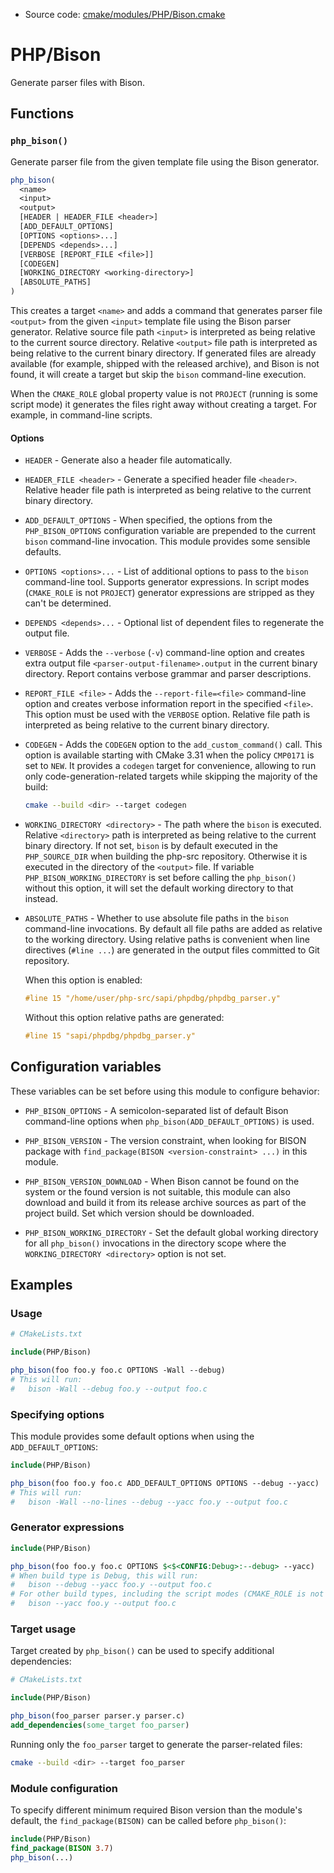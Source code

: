 <!-- This is auto-generated file. -->
* Source code: [cmake/modules/PHP/Bison.cmake](https://github.com/petk/php-build-system/blob/master/cmake/cmake/modules/PHP/Bison.cmake)

# PHP/Bison

Generate parser files with Bison.

## Functions

### `php_bison()`

Generate parser file from the given template file using the Bison generator.

```cmake
php_bison(
  <name>
  <input>
  <output>
  [HEADER | HEADER_FILE <header>]
  [ADD_DEFAULT_OPTIONS]
  [OPTIONS <options>...]
  [DEPENDS <depends>...]
  [VERBOSE [REPORT_FILE <file>]]
  [CODEGEN]
  [WORKING_DIRECTORY <working-directory>]
  [ABSOLUTE_PATHS]
)
```

This creates a target `<name>` and adds a command that generates parser file
`<output>` from the given `<input>` template file using the Bison parser
generator. Relative source file path `<input>` is interpreted as being relative
to the current source directory. Relative `<output>` file path is interpreted as
being relative to the current binary directory. If generated files are already
available (for example, shipped with the released archive), and Bison is not
found, it will create a target but skip the `bison` command-line execution.

When the `CMAKE_ROLE` global property value is not `PROJECT` (running is some
script mode) it generates the files right away without creating a target. For
example, in command-line scripts.

#### Options

* `HEADER` - Generate also a header file automatically.

* `HEADER_FILE <header>` - Generate a specified header file `<header>`. Relative
  header file path is interpreted as being relative to the current binary
  directory.

* `ADD_DEFAULT_OPTIONS` - When specified, the options from the
  `PHP_BISON_OPTIONS` configuration variable are prepended to the current
  `bison` command-line invocation. This module provides some sensible defaults.

* `OPTIONS <options>...` - List of additional options to pass to the `bison`
  command-line tool. Supports generator expressions. In script modes
  (`CMAKE_ROLE` is not `PROJECT`) generator expressions are stripped as they
  can't be determined.

* `DEPENDS <depends>...` - Optional list of dependent files to regenerate the
  output file.

* `VERBOSE` - Adds the `--verbose` (`-v`) command-line option and creates extra
  output file `<parser-output-filename>.output` in the current binary directory.
  Report contains verbose grammar and parser descriptions.

* `REPORT_FILE <file>` - Adds the `--report-file=<file>` command-line option and
  creates verbose information report in the specified `<file>`. This option must
  be used with the `VERBOSE` option. Relative file path is interpreted as being
  relative to the current binary directory.

* `CODEGEN` - Adds the `CODEGEN` option to the `add_custom_command()` call. This
  option is available starting with CMake 3.31 when the policy `CMP0171` is set
  to `NEW`. It provides a `codegen` target for convenience, allowing to run only
  code-generation-related targets while skipping the majority of the build:

  ```sh
  cmake --build <dir> --target codegen
  ```

* `WORKING_DIRECTORY <directory>` - The path where the `bison` is executed.
  Relative `<directory>` path is interpreted as being relative to the current
  binary directory. If not set, `bison` is by default executed in the
  `PHP_SOURCE_DIR` when building the php-src repository. Otherwise it is
  executed in the directory of the `<output>` file. If variable
  `PHP_BISON_WORKING_DIRECTORY` is set before calling the `php_bison()` without
  this option, it will set the default working directory to that instead.

* `ABSOLUTE_PATHS` - Whether to use absolute file paths in the `bison`
  command-line invocations. By default all file paths are added as relative to
  the working directory. Using relative paths is convenient when line directives
  (`#line ...`) are generated in the output files committed to Git repository.

  When this option is enabled:

  ```c
  #line 15 "/home/user/php-src/sapi/phpdbg/phpdbg_parser.y"
  ```

  Without this option relative paths are generated:

  ```c
  #line 15 "sapi/phpdbg/phpdbg_parser.y"
  ```

## Configuration variables

These variables can be set before using this module to configure behavior:

* `PHP_BISON_OPTIONS` - A semicolon-separated list of default Bison command-line
  options when `php_bison(ADD_DEFAULT_OPTIONS)` is used.

* `PHP_BISON_VERSION` - The version constraint, when looking for BISON package
  with `find_package(BISON <version-constraint> ...)` in this module.

* `PHP_BISON_VERSION_DOWNLOAD` - When Bison cannot be found on the system or the
  found version is not suitable, this module can also download and build it from
  its release archive sources as part of the project build. Set which version
  should be downloaded.

* `PHP_BISON_WORKING_DIRECTORY` - Set the default global working directory
  for all `php_bison()` invocations in the directory scope where the
  `WORKING_DIRECTORY <directory>` option is not set.

## Examples

### Usage

```cmake
# CMakeLists.txt

include(PHP/Bison)

php_bison(foo foo.y foo.c OPTIONS -Wall --debug)
# This will run:
#   bison -Wall --debug foo.y --output foo.c
```

### Specifying options

This module provides some default options when using the `ADD_DEFAULT_OPTIONS`:

```cmake
include(PHP/Bison)

php_bison(foo foo.y foo.c ADD_DEFAULT_OPTIONS OPTIONS --debug --yacc)
# This will run:
#   bison -Wall --no-lines --debug --yacc foo.y --output foo.c
```

### Generator expressions

```cmake
include(PHP/Bison)

php_bison(foo foo.y foo.c OPTIONS $<$<CONFIG:Debug>:--debug> --yacc)
# When build type is Debug, this will run:
#   bison --debug --yacc foo.y --output foo.c
# For other build types, including the script modes (CMAKE_ROLE is not PROJECT):
#   bison --yacc foo.y --output foo.c
```

### Target usage

Target created by `php_bison()` can be used to specify additional dependencies:

```cmake
# CMakeLists.txt

include(PHP/Bison)

php_bison(foo_parser parser.y parser.c)
add_dependencies(some_target foo_parser)
```

Running only the `foo_parser` target to generate the parser-related files:

```sh
cmake --build <dir> --target foo_parser
```

### Module configuration

To specify different minimum required Bison version than the module's default,
the `find_package(BISON)` can be called before `php_bison()`:

```cmake
include(PHP/Bison)
find_package(BISON 3.7)
php_bison(...)
```
